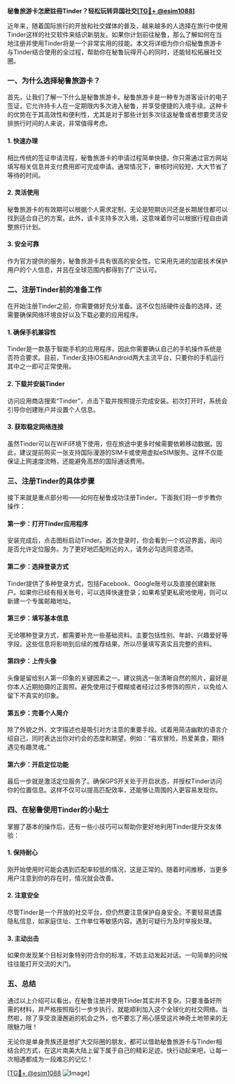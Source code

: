 **秘鲁旅游卡怎麽註冊Tinder？轻松玩转异国社交[[TG💪+ @esim1088](https://t.me/s/esim1088)]**

近年来，随着国际旅行的开放和社交媒体的普及，越来越多的人选择在旅行中使用Tinder这样的社交软件来结识新朋友。如果你计划前往秘鲁，那么了解如何在当地注册并使用Tinder将是一个非常实用的技能。本文将详细为你介绍秘鲁旅游卡与Tinder结合使用的全过程，帮助你在秘鲁玩得开心的同时，还能轻松拓展社交圈。

### 一、为什么选择秘鲁旅游卡？

首先，让我们了解一下什么是秘鲁旅游卡。秘鲁旅游卡是一种专为游客设计的电子签证，它允许持卡人在一定期限内多次进入秘鲁，并享受便捷的入境手续。这种卡的优势在于其高效性和便利性，尤其是对于那些计划多次往返秘鲁或者想要灵活安排旅行时间的人来说，非常值得考虑。

#### 1. 快速办理

相比传统的签证申请流程，秘鲁旅游卡的申请过程简单快捷。你只需通过官方网站填写相关信息并支付费用即可完成申请。通常情况下，审核时间较短，大大节省了等待的时间。

#### 2. 灵活使用

秘鲁旅游卡的有效期可以根据个人需求定制，无论是短期访问还是长期居住都可以找到适合自己的方案。此外，该卡支持多次入境，这意味着你可以根据行程自由调整旅行计划。

#### 3. 安全可靠

作为官方提供的服务，秘鲁旅游卡具有很高的安全性。它采用先进的加密技术保护用户的个人信息，并且在全球范围内都得到了广泛认可。

### 二、注册Tinder前的准备工作

在开始注册Tinder之前，你需要做好充分准备。这不仅包括硬件设备的选择，还需要确保网络环境良好以及下载必要的应用程序。

#### 1. 确保手机兼容性

Tinder是一款基于智能手机的应用程序，因此你需要确认自己的手机操作系统是否符合要求。目前，Tinder支持iOS和Android两大主流平台，只要你的手机运行其中之一即可正常使用。

#### 2. 下载并安装Tinder

访问应用商店搜索“Tinder”，点击下载并按照提示完成安装。初次打开时，系统会引导你创建账户并设置个人信息。

#### 3. 获取稳定网络连接

虽然Tinder可以在WiFi环境下使用，但在旅途中更多时候需要依赖移动数据。因此，建议提前购买一张支持国际漫游的SIM卡或使用虚拟eSIM服务。这样不仅能保证上网速度流畅，还能避免高昂的国际通话费用。

### 三、注册Tinder的具体步骤

接下来就是重点部分啦——如何在秘鲁成功注册Tinder。下面我们将一步步教你操作：

#### 第一步：打开Tinder应用程序

安装完成后，点击图标启动Tinder。首次登录时，你会看到一个欢迎界面，询问是否允许定位服务。为了更好地匹配附近的人，请务必勾选同意选项。

#### 第二步：选择登录方式

Tinder提供了多种登录方式，包括Facebook、Google账号以及直接创建新账户。如果你已经有相关账号，可以选择快速登录；如果希望更私密地使用，则可以新建一个专属邮箱地址。

#### 第三步：填写基本信息

无论哪种登录方式，都需要补充一些基础资料。主要包括性别、年龄、兴趣爱好等字段。这些信息将影响到后续的推荐结果，所以尽量填写真实且完整的资料。

#### 第四步：上传头像

头像是留给别人第一印象的关键因素之一。建议挑选一张清晰自然的照片，最好是你本人近期拍摄的正面照。避免使用过于模糊或者经过过多修饰的照片，以免给人留下不真实的印象。

#### 第五步：完善个人简介

除了外貌之外，文字描述也是吸引对方注意的重要手段。试着用简洁幽默的语言介绍自己，同时表达出你对约会的态度和期望。例如：“喜欢冒险，热爱美食，期待遇见有趣灵魂。”

#### 第六步：开启定位功能

最后一步就是激活定位服务了。确保GPS开关处于开启状态，并授权Tinder访问你的位置信息。这样不仅可以提高匹配效率，还能够让周围的人更容易发现你。

### 四、在秘鲁使用Tinder的小贴士

掌握了基本的操作后，还有一些小技巧可以帮助你更好地利用Tinder提升交友体验：

#### 1. 保持耐心

刚开始使用时可能会遇到匹配率较低的情况，这是正常的。随着时间推移，当更多用户注意到你的存在时，情况就会改善。

#### 2. 注意安全

尽管Tinder是一个开放的社交平台，但仍然要注意保护自身安全。不要轻易透露隐私信息，如家庭住址、工作单位等敏感内容。遇到可疑行为及时举报处理。

#### 3. 主动出击

如果你发现某个目标对象特别符合你的标准，不妨主动发起对话。一句简单的问候往往能打开交流的大门。

### 五、总结

通过以上介绍可以看出，在秘鲁注册并使用Tinder其实并不复杂。只要准备好所需的材料，并严格按照指引一步步执行，就能顺利加入这个全球化的社交网络。当然啦，除了享受浪漫邂逅的机会之外，也不要忘了用心感受这片神奇土地带来的无限魅力哦！

无论你是单身贵族还是想扩大交际圈的朋友，都可以借助秘鲁旅游卡与Tinder相结合的方式，在这片南美大陆上留下属于自己的精彩足迹。快行动起来吧，让每一次相遇都成为一段难忘的记忆！

[[TG💪+ @esim1088](https://t.me/s/esim1088) ![Image](https://i.postimg.cc/4NQfJmqS/Snipaste-2025-05-13-00-14-12.png)]